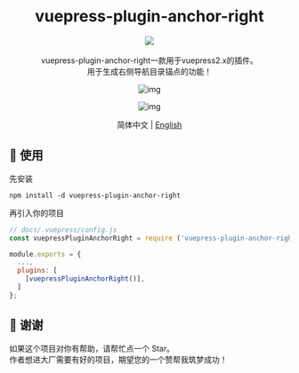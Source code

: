 <div style="text-align:center"> 
<h1>vuepress-plugin-anchor-right</h1>

![](https://img.shields.io/badge/vuepress_plugin_anchor_right-v0.0.1-brightgreen)
<br> <br>
vuepress-plugin-anchor-right一款用于vuepress2.x的插件。     
用于生成右侧导航目录锚点的功能！

![img](https://github.com/dingshaohua-cn/vuepress_plugin_anchor_right/blob/main/preview/img.jpg?raw=true)

![img](https://github.com/dingshaohua-cn/vuepress_plugin_anchor_right/blob/main/preview/img.gif?raw=true)

简体中文 | [English](./README-en.md)
</div>



## 🔨 使用

先安装

```shell
npm install -d vuepress-plugin-anchor-right
```

再引入你的项目

```js
// docs/.vuepress/config.js
const vuepressPluginAnchorRight = require ('vuepress-plugin-anchor-right') ;

module.exports = {
  ...,
  plugins: [
    [vuepressPluginAnchorRight()],
  ]
};
```

## 🤝 谢谢
如果这个项目对你有帮助，请帮忙点一个 Star。    
作者想进大厂需要有好的项目，期望您的一个赞帮我筑梦成功！